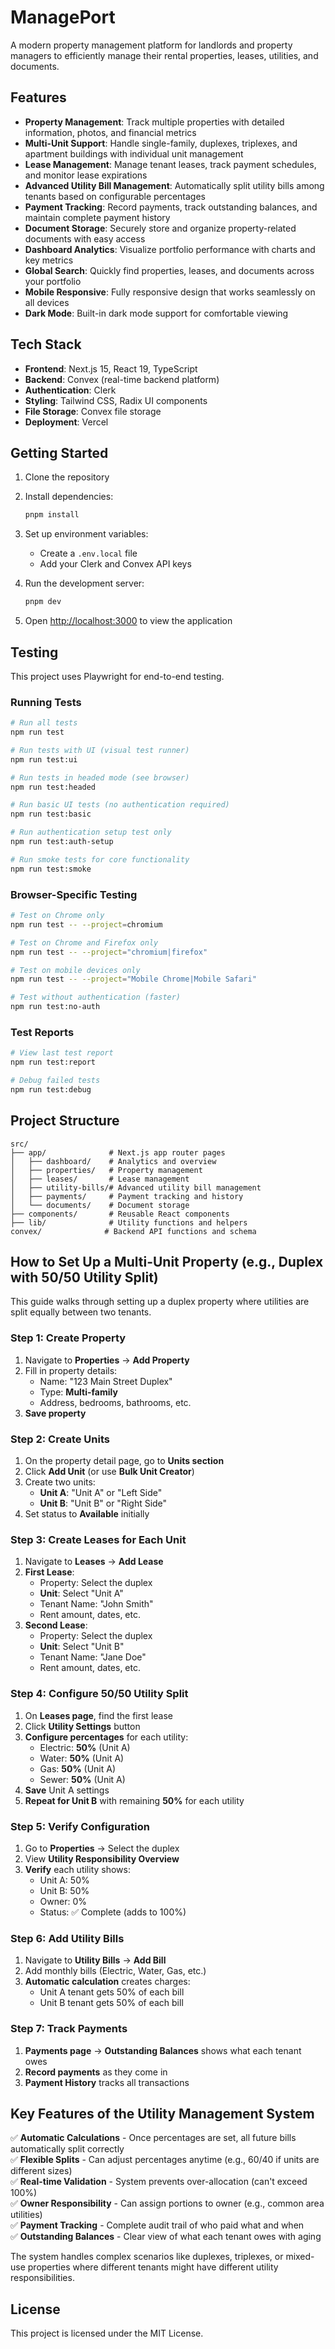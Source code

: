 # ManagePort

A modern property management platform for landlords and property managers to efficiently manage their rental properties, leases, utilities, and documents.

## Features

- **Property Management**: Track multiple properties with detailed information, photos, and financial metrics
- **Multi-Unit Support**: Handle single-family, duplexes, triplexes, and apartment buildings with individual unit management
- **Lease Management**: Manage tenant leases, track payment schedules, and monitor lease expirations
- **Advanced Utility Bill Management**: Automatically split utility bills among tenants based on configurable percentages
- **Payment Tracking**: Record payments, track outstanding balances, and maintain complete payment history
- **Document Storage**: Securely store and organize property-related documents with easy access
- **Dashboard Analytics**: Visualize portfolio performance with charts and key metrics
- **Global Search**: Quickly find properties, leases, and documents across your portfolio
- **Mobile Responsive**: Fully responsive design that works seamlessly on all devices
- **Dark Mode**: Built-in dark mode support for comfortable viewing

## Tech Stack

- **Frontend**: Next.js 15, React 19, TypeScript
- **Backend**: Convex (real-time backend platform)
- **Authentication**: Clerk
- **Styling**: Tailwind CSS, Radix UI components
- **File Storage**: Convex file storage
- **Deployment**: Vercel

## Getting Started

1. Clone the repository
2. Install dependencies:
   ```bash
   pnpm install
   ```

3. Set up environment variables:
   - Create a `.env.local` file
   - Add your Clerk and Convex API keys

4. Run the development server:
   ```bash
   pnpm dev
   ```

5. Open [http://localhost:3000](http://localhost:3000) to view the application

## Testing

This project uses Playwright for end-to-end testing.

### Running Tests

```bash
# Run all tests
npm run test

# Run tests with UI (visual test runner)
npm run test:ui

# Run tests in headed mode (see browser)
npm run test:headed

# Run basic UI tests (no authentication required)
npm run test:basic

# Run authentication setup test only
npm run test:auth-setup

# Run smoke tests for core functionality
npm run test:smoke
```

### Browser-Specific Testing

```bash
# Test on Chrome only
npm run test -- --project=chromium

# Test on Chrome and Firefox only
npm run test -- --project="chromium|firefox"

# Test on mobile devices only
npm run test -- --project="Mobile Chrome|Mobile Safari"

# Test without authentication (faster)
npm run test:no-auth
```

### Test Reports

```bash
# View last test report
npm run test:report

# Debug failed tests
npm run test:debug
```

## Project Structure

```
src/
├── app/              # Next.js app router pages
│   ├── dashboard/    # Analytics and overview
│   ├── properties/   # Property management
│   ├── leases/       # Lease management
│   ├── utility-bills/# Advanced utility bill management
│   ├── payments/     # Payment tracking and history
│   └── documents/    # Document storage
├── components/       # Reusable React components
├── lib/              # Utility functions and helpers
convex/              # Backend API functions and schema
```

## How to Set Up a Multi-Unit Property (e.g., Duplex with 50/50 Utility Split)

This guide walks through setting up a duplex property where utilities are split equally between two tenants.

### Step 1: Create Property
1. Navigate to **Properties** → **Add Property**
2. Fill in property details:
   - Name: "123 Main Street Duplex"
   - Type: **Multi-family**
   - Address, bedrooms, bathrooms, etc.
3. **Save property**

### Step 2: Create Units
1. On the property detail page, go to **Units section**
2. Click **Add Unit** (or use **Bulk Unit Creator**)
3. Create two units:
   - **Unit A**: "Unit A" or "Left Side"
   - **Unit B**: "Unit B" or "Right Side"
4. Set status to **Available** initially

### Step 3: Create Leases for Each Unit
1. Navigate to **Leases** → **Add Lease**
2. **First Lease**:
   - Property: Select the duplex
   - **Unit**: Select "Unit A"
   - Tenant Name: "John Smith"
   - Rent amount, dates, etc.
3. **Second Lease**:
   - Property: Select the duplex  
   - **Unit**: Select "Unit B"
   - Tenant Name: "Jane Doe"
   - Rent amount, dates, etc.

### Step 4: Configure 50/50 Utility Split
1. On **Leases page**, find the first lease
2. Click **Utility Settings** button
3. **Configure percentages** for each utility:
   - Electric: **50%** (Unit A)
   - Water: **50%** (Unit A)
   - Gas: **50%** (Unit A)
   - Sewer: **50%** (Unit A)
4. **Save** Unit A settings
5. **Repeat for Unit B** with remaining **50%** for each utility

### Step 5: Verify Configuration
1. Go to **Properties** → Select the duplex
2. View **Utility Responsibility Overview**
3. **Verify** each utility shows:
   - Unit A: 50%
   - Unit B: 50%  
   - Owner: 0%
   - Status: ✅ Complete (adds to 100%)

### Step 6: Add Utility Bills
1. Navigate to **Utility Bills** → **Add Bill**
2. Add monthly bills (Electric, Water, Gas, etc.)
3. **Automatic calculation** creates charges:
   - Unit A tenant gets 50% of each bill
   - Unit B tenant gets 50% of each bill

### Step 7: Track Payments
1. **Payments page** → **Outstanding Balances** shows what each tenant owes
2. **Record payments** as they come in
3. **Payment History** tracks all transactions

## Key Features of the Utility Management System

✅ **Automatic Calculations** - Once percentages are set, all future bills automatically split correctly  
✅ **Flexible Splits** - Can adjust percentages anytime (e.g., 60/40 if units are different sizes)  
✅ **Real-time Validation** - System prevents over-allocation (can't exceed 100%)  
✅ **Owner Responsibility** - Can assign portions to owner (e.g., common area utilities)  
✅ **Payment Tracking** - Complete audit trail of who paid what and when  
✅ **Outstanding Balances** - Clear view of what each tenant owes with aging  

The system handles complex scenarios like duplexes, triplexes, or mixed-use properties where different tenants might have different utility responsibilities.

## License

This project is licensed under the MIT License.
